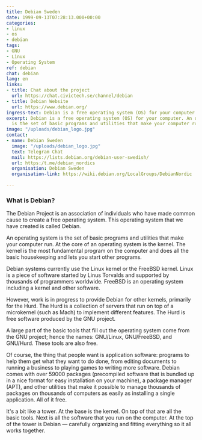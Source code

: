 ```yaml
---
title: Debian Sweden
date: 1999-09-13T07:28:13.000+00:00
categories:
- linux
- os
- debian
tags:
- GNU
- Linux
- Operating System
ref: debian
chat: debian
lang: en
links:
- title: Chat about the project
  url: https://chat.civictech.se/channel/debian
- title: Debian Website
  url: https://www.debian.org/
ingress-text: Debian is a free operating system (OS) for your computer.
excerpt: Debian is a free operating system (OS) for your computer. An operating system
  is the set of basic programs and utilities that make your computer run.
image: "/uploads/debian_logo.jpg"
contact:
- name: Debian Sweden
  image: "/uploads/debian_logo.jpg"
  text: Telegram Chat
  mail: https://lists.debian.org/debian-user-swedish/
  url: https:/t.me/debian_nordics
  organisation: Debian Sweden
  organisation-link: https://wiki.debian.org/LocalGroups/DebianNordic

---
```

### What is Debian?

The Debian Project is an association of individuals who have made common cause to create a free operating system. This operating system that we have created is called Debian.

An operating system is the set of basic programs and utilities that make your computer run. At the core of an operating system is the kernel. The kernel is the most fundamental program on the computer and does all the basic housekeeping and lets you start other programs.

Debian systems currently use the Linux kernel or the FreeBSD kernel. Linux is a piece of software started by Linus Torvalds and supported by thousands of programmers worldwide. FreeBSD is an operating system including a kernel and other software.

However, work is in progress to provide Debian for other kernels, primarily for the Hurd. The Hurd is a collection of servers that run on top of a microkernel (such as Mach) to implement different features. The Hurd is free software produced by the GNU project.

A large part of the basic tools that fill out the operating system come from the GNU project; hence the names: GNU/Linux, GNU/FreeBSD, and GNU/Hurd. These tools are also free.

Of course, the thing that people want is application software: programs to help them get what they want to do done, from editing documents to running a business to playing games to writing more software. Debian comes with over 59000 packages (precompiled software that is bundled up in a nice format for easy installation on your machine), a package manager (APT), and other utilities that make it possible to manage thousands of packages on thousands of computers as easily as installing a single application. All of it free.

It's a bit like a tower. At the base is the kernel. On top of that are all the basic tools. Next is all the software that you run on the computer. At the top of the tower is Debian — carefully organizing and fitting everything so it all works together.